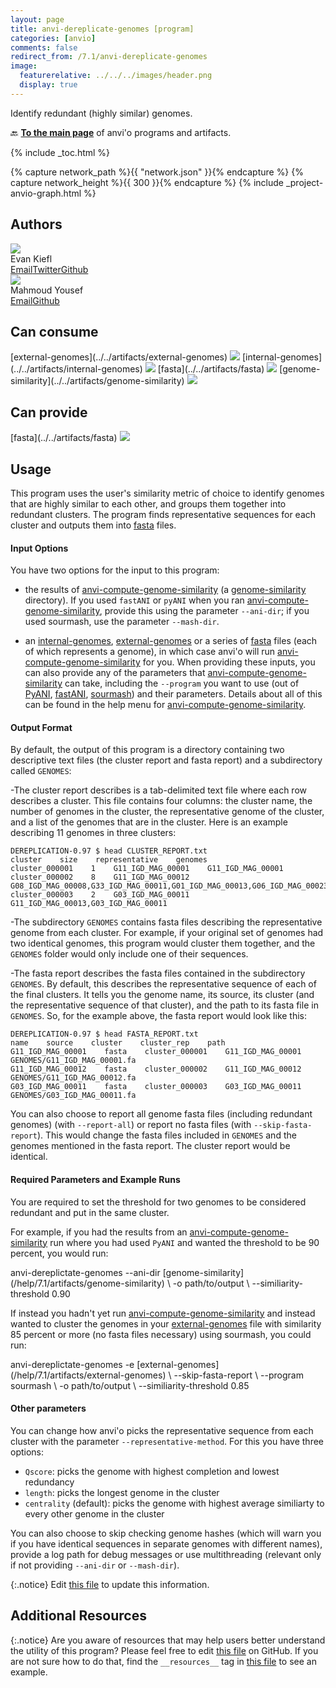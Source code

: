 ```yaml
---
layout: page
title: anvi-dereplicate-genomes [program]
categories: [anvio]
comments: false
redirect_from: /7.1/anvi-dereplicate-genomes
image:
  featurerelative: ../../../images/header.png
  display: true
---
```


Identify redundant (highly similar) genomes.

🔙 **[To the main page](../../)** of anvi'o programs and artifacts.


{% include _toc.html %}
<div id="svg" class="subnetwork"></div>
{% capture network_path %}{{ "network.json" }}{% endcapture %}
{% capture network_height %}{{ 300 }}{% endcapture %}
{% include _project-anvio-graph.html %}


## Authors

<div class="anvio-person"><div class="anvio-person-info"><div class="anvio-person-photo"><img class="anvio-person-photo-img" src="../../images/authors/ekiefl.jpg" /></div><div class="anvio-person-info-box"><span class="anvio-person-name">Evan Kiefl</span><div class="anvio-person-social-box"><a href="mailto:kiefl.evan@gmail.com" class="person-social" target="_blank"><i class="fa fa-fw fa-envelope-square"></i>Email</a><a href="http://twitter.com/evankiefl" class="person-social" target="_blank"><i class="fa fa-fw fa-twitter-square"></i>Twitter</a><a href="http://github.com/ekiefl" class="person-social" target="_blank"><i class="fa fa-fw fa-github"></i>Github</a></div></div></div></div>

<div class="anvio-person"><div class="anvio-person-info"><div class="anvio-person-photo"><img class="anvio-person-photo-img" src="../../images/authors/mahmoudyousef98.jpg" /></div><div class="anvio-person-info-box"><span class="anvio-person-name">Mahmoud Yousef</span><div class="anvio-person-social-box"><a href="mailto:mahmoudyousef@uchicago.edu" class="person-social" target="_blank"><i class="fa fa-fw fa-envelope-square"></i>Email</a><a href="http://github.com/mahmoudyousef98" class="person-social" target="_blank"><i class="fa fa-fw fa-github"></i>Github</a></div></div></div></div>



## Can consume


<p style="text-align: left" markdown="1"><span class="artifact-r">[external-genomes](../../artifacts/external-genomes) <img src="../../images/icons/TXT.png" class="artifact-icon-mini" /></span> <span class="artifact-r">[internal-genomes](../../artifacts/internal-genomes) <img src="../../images/icons/TXT.png" class="artifact-icon-mini" /></span> <span class="artifact-r">[fasta](../../artifacts/fasta) <img src="../../images/icons/FASTA.png" class="artifact-icon-mini" /></span> <span class="artifact-r">[genome-similarity](../../artifacts/genome-similarity) <img src="../../images/icons/CONCEPT.png" class="artifact-icon-mini" /></span></p>


## Can provide


<p style="text-align: left" markdown="1"><span class="artifact-p">[fasta](../../artifacts/fasta) <img src="../../images/icons/FASTA.png" class="artifact-icon-mini" /></span></p>


## Usage



This program uses the user's similarity metric of choice to identify genomes that are highly similar to each other, and groups them together into redundant clusters. The program finds representative sequences for each cluster and outputs them into <span class="artifact-n">[fasta](/help/7.1/artifacts/fasta)</span> files.


#### Input Options 

You have two options for the input to this program: 

- the results of <span class="artifact-n">[anvi-compute-genome-similarity](/help/7.1/programs/anvi-compute-genome-similarity)</span> (a <span class="artifact-n">[genome-similarity](/help/7.1/artifacts/genome-similarity)</span> directory). If you used `fastANI` or `pyANI` when you ran <span class="artifact-n">[anvi-compute-genome-similarity](/help/7.1/programs/anvi-compute-genome-similarity)</span>, provide this using the parameter `--ani-dir`; if you used sourmash, use the parameter `--mash-dir`. 

- an <span class="artifact-n">[internal-genomes](/help/7.1/artifacts/internal-genomes)</span>, <span class="artifact-n">[external-genomes](/help/7.1/artifacts/external-genomes)</span> or a series of <span class="artifact-n">[fasta](/help/7.1/artifacts/fasta)</span> files (each of which represents a genome), in which case anvi'o will run <span class="artifact-n">[anvi-compute-genome-similarity](/help/7.1/programs/anvi-compute-genome-similarity)</span> for you.  When providing these inputs, you can also provide any of the parameters that <span class="artifact-n">[anvi-compute-genome-similarity](/help/7.1/programs/anvi-compute-genome-similarity)</span> can take, including the `--program` you want to use (out of  [PyANI](https://github.com/widdowquinn/pyani), [fastANI](https://github.com/ParBLiSS/FastANI),  [sourmash](https://sourmash.readthedocs.io/en/latest/)) and their parameters. Details about all of this can be found in the help menu for <span class="artifact-n">[anvi-compute-genome-similarity](/help/7.1/programs/anvi-compute-genome-similarity)</span>.

#### Output Format 

By default, the output of this program is a directory containing two descriptive text files (the cluster report and fasta report) and a subdirectory called `GENOMES`:

-The cluster report describes is a tab-delimited text file where each row describes a cluster. This file contains four columns: the cluster name, the number of genomes in the cluster, the representative genome of the cluster, and a list of the genomes that are in the cluster. Here is an example describing 11 genomes in three clusters:

    DEREPLICATION-0.97 $ head CLUSTER_REPORT.txt
    cluster    size    representative    genomes
    cluster_000001    1    G11_IGD_MAG_00001    G11_IGD_MAG_00001
    cluster_000002    8    G11_IGD_MAG_00012    G08_IGD_MAG_00008,G33_IGD_MAG_00011,G01_IGD_MAG_00013,G06_IGD_MAG_00023,G03_IGD_MAG_00021,G05_IGD_MAG_00014,G11_IGD_MAG_00012,G10_IGD_MAG_00010
    cluster_000003    2    G03_IGD_MAG_00011    G11_IGD_MAG_00013,G03_IGD_MAG_00011

-The subdirectory `GENOMES` contains fasta files describing the representative genome from each cluster. For example, if your original set of genomes had two identical genomes, this program would cluster them together, and the `GENOMES` folder would only include one of their sequences. 

-The fasta report describes the fasta files contained in the subdirectory `GENOMES`. By default, this describes the representative sequence of each of the final clusters. It tells you the genome name, its source, its cluster (and the representative sequence of that cluster), and the path to its fasta file in  `GENOMES`.  So, for the example above, the fasta report would look like this:

    DEREPLICATION-0.97 $ head FASTA_REPORT.txt
    name    source    cluster    cluster_rep    path
    G11_IGD_MAG_00001    fasta    cluster_000001    G11_IGD_MAG_00001    GENOMES/G11_IGD_MAG_00001.fa
    G11_IGD_MAG_00012    fasta    cluster_000002    G11_IGD_MAG_00012    GENOMES/G11_IGD_MAG_00012.fa
    G03_IGD_MAG_00011    fasta    cluster_000003    G03_IGD_MAG_00011    GENOMES/G03_IGD_MAG_00011.fa

You can also choose to report all genome fasta files (including redundant genomes) (with `--report-all`) or report no fasta files (with `--skip-fasta-report`). This would change the fasta files included in `GENOMES` and the genomes mentioned in the fasta report. The cluster report would be identical.

#### Required Parameters and Example Runs

You are required to set the threshold for two genomes to be considered redundant and put in the same cluster. 

For example, if you had the results from an <span class="artifact-n">[anvi-compute-genome-similarity](/help/7.1/programs/anvi-compute-genome-similarity)</span> run where you had used `PyANI` and wanted the threshold to be 90 percent, you would run: 

<div class="codeblock" markdown="1">
anvi&#45;dereplictate&#45;genomes &#45;&#45;ani&#45;dir <span class="artifact&#45;n">[genome&#45;similarity](/help/7.1/artifacts/genome&#45;similarity)</span> \ 
                          &#45;o path/to/output \
                          &#45;&#45;similiarity&#45;threshold 0.90
</div>

If instead you hadn't yet run <span class="artifact-n">[anvi-compute-genome-similarity](/help/7.1/programs/anvi-compute-genome-similarity)</span> and instead wanted to cluster the genomes in your <span class="artifact-n">[external-genomes](/help/7.1/artifacts/external-genomes)</span> file with similarity 85 percent or more (no fasta files necessary) using sourmash, you could run: 

<div class="codeblock" markdown="1">
anvi&#45;dereplictate&#45;genomes &#45;e <span class="artifact&#45;n">[external&#45;genomes](/help/7.1/artifacts/external&#45;genomes)</span> \ 
                          &#45;&#45;skip&#45;fasta&#45;report \
                          &#45;&#45;program sourmash \
                          &#45;o path/to/output \
                          &#45;&#45;similiarity&#45;threshold 0.85 
</div>

#### Other parameters

You can change how anvi'o picks the representative sequence from each cluster with the parameter `--representative-method`. For this you have three options:

- `Qscore`: picks the genome with highest completion and lowest redundancy
- `length`: picks the longest genome in the cluster
- `centrality` (default): picks the genome with highest average similiarty to every other genome in the cluster

You can also choose to skip checking genome hashes (which will warn you if you have identical sequences in separate genomes with different names), provide a log path for debug messages or use multithreading (relevant only if not providing `--ani-dir` or `--mash-dir`).




{:.notice}
Edit [this file](https://github.com/merenlab/anvio/tree/master/anvio/docs/programs/anvi-dereplicate-genomes.md) to update this information.


## Additional Resources



{:.notice}
Are you aware of resources that may help users better understand the utility of this program? Please feel free to edit [this file](https://github.com/merenlab/anvio/tree/master/bin/anvi-dereplicate-genomes) on GitHub. If you are not sure how to do that, find the `__resources__` tag in [this file](https://github.com/merenlab/anvio/blob/master/bin/anvi-interactive) to see an example.
